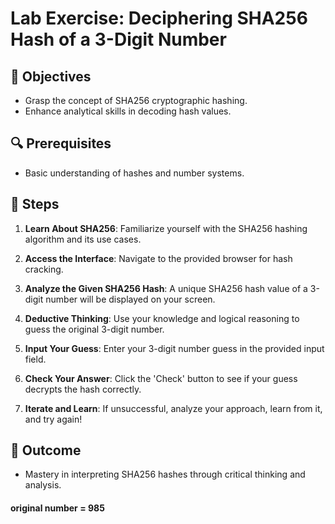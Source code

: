 # Lab Exercise: Deciphering SHA256 Hash of a 3-Digit Number

## 🎯 Objectives

- Grasp the concept of SHA256 cryptographic hashing.
- Enhance analytical skills in decoding hash values.

## 🔍 Prerequisites

- Basic understanding of hashes and number systems.

## 🚀 Steps

1. **Learn About SHA256**: Familiarize yourself with the SHA256 hashing algorithm and its use cases.

2. **Access the Interface**: Navigate to the provided browser for hash cracking.

3. **Analyze the Given SHA256 Hash**: A unique SHA256 hash value of a 3-digit number will be displayed on your screen.

4. **Deductive Thinking**: Use your knowledge and logical reasoning to guess the original 3-digit number.

5. **Input Your Guess**: Enter your 3-digit number guess in the provided input field.

6. **Check Your Answer**: Click the 'Check' button to see if your guess decrypts the hash correctly.

7. **Iterate and Learn**: If unsuccessful, analyze your approach, learn from it, and try again!

## 🏁 Outcome
- Mastery in interpreting SHA256 hashes through critical thinking and analysis.

#### original number = 985
